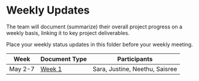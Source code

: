 # Weekly Updates

The team will document (summarize) their overall project progress on a weekly basis, linking it to key project deliverables. 

Place your weekly status updates in this folder before your weekly meeting.


| Week | Document Type   | Participants|
|------|--------------|---------------|
| May 2-7| [Week 1](Week1.md) | Sara, Justine, Neethu, Saisree|


